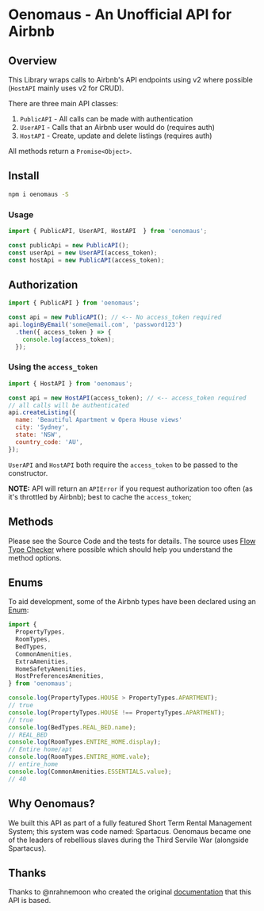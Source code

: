 # Oenomaus - An Unofficial API for Airbnb

## Overview
This Library wraps calls to Airbnb's API endpoints using v2 where possible (`HostAPI` mainly uses v2 for CRUD).

There are three main API classes:
  1. `PublicAPI` - All calls can be made with authentication
  1. `UserAPI` - Calls that an Airbnb user would do (requires auth)
  1. `HostAPI` - Create, update and delete listings (requires auth)

All methods return a `Promise<Object>`.

## Install
```bash
npm i oenomaus -S
```

### Usage
```javascript
import { PublicAPI, UserAPI, HostAPI  } from 'oenomaus';

const publicApi = new PublicAPI();
const userApi = new UserAPI(access_token);
const hostApi = new PublicAPI(access_token);
```

## Authorization

```javascript
import { PublicAPI } from 'oenomaus';

const api = new PublicAPI(); // <-- No access_token required
api.loginByEmail('some@email.com', 'password123')
  .then({ access_token } => {
    console.log(access_token);
  });
```

### Using the `access_token`

```javascript
import { HostAPI } from 'oenomaus';

const api = new HostAPI(access_token); // <-- access_token required
// all calls will be authenticated
api.createListing({
  name: 'Beautiful Apartment w Opera House views'
  city: 'Sydney',
  state: 'NSW',
  country_code: 'AU',
});
```

`UserAPI` and `HostAPI` both require the `access_token` to be passed to the constructor.

**NOTE:** API will return an `APIError` if you request authorization too often (as it's throttled by Airbnb); best to cache the `access_token`;

## Methods

Please see the Source Code and the tests for details. The source uses [Flow Type Checker](http://flowtype.org/) where possible which should help you understand the method options.

## Enums

To aid development, some of the Airbnb types have been declared using an [Enum](https://gist.github.com/xmlking/e86e4f15ec32b12c4689):

```javascript
import {
  PropertyTypes,
  RoomTypes,
  BedTypes,
  CommonAmenities,
  ExtraAmenities,
  HomeSafetyAmenities,
  HostPreferencesAmenities,
} from 'oenomaus';

console.log(PropertyTypes.HOUSE > PropertyTypes.APARTMENT);
// true
console.log(PropertyTypes.HOUSE !== PropertyTypes.APARTMENT);
// true
console.log(BedTypes.REAL_BED.name);
// REAL_BED
console.log(RoomTypes.ENTIRE_HOME.display);
// Entire home/apt
console.log(RoomTypes.ENTIRE_HOME.vale);
// entire_home
console.log(CommonAmenities.ESSENTIALS.value);
// 40
```

## Why Oenomaus?

We built this API as part of a fully featured Short Term Rental Management System; this system was code named: Spartacus. Oenomaus became one of the leaders of rebellious slaves during the Third Servile War (alongside Spartacus).

## Thanks

Thanks to @nrahnemoon who created the original [documentation](http://airbnbapi.org/) that this API is based.
